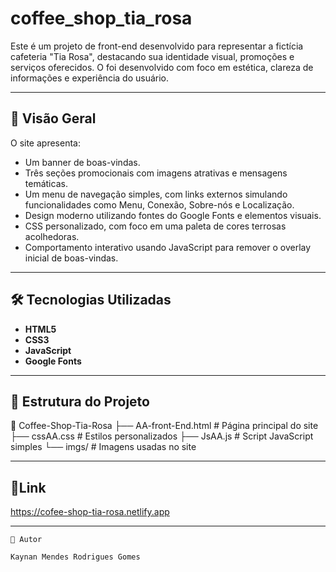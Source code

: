 # coffee_shop_tia_rosa 

Este é um projeto de front-end desenvolvido para representar a fictícia cafeteria "Tia Rosa", destacando sua identidade visual, promoções e serviços oferecidos. O foi desenvolvido com foco em estética, clareza de informações e experiência do usuário.

---

## 📌 Visão Geral

O site apresenta:

- Um banner de boas-vindas.
- Três seções promocionais com imagens atrativas e mensagens temáticas.
- Um menu de navegação simples, com links externos simulando funcionalidades como Menu, Conexão, Sobre-nós e Localização.
- Design moderno utilizando fontes do Google Fonts e elementos visuais.
- CSS personalizado, com foco em uma paleta de cores terrosas acolhedoras.
- Comportamento interativo usando JavaScript para remover o overlay inicial de boas-vindas.

---

## 🛠️ Tecnologias Utilizadas

- **HTML5**
- **CSS3**
- **JavaScript**
- **Google Fonts**
  
---

## 📂 Estrutura do Projeto


📁 Coffee-Shop-Tia-Rosa
├── AA-front-End.html       # Página principal do site
├── cssAA.css               # Estilos personalizados
├── JsAA.js                 # Script JavaScript simples
└── imgs/                   # Imagens usadas no site 

---

## 🔗Link

https://cofee-shop-tia-rosa.netlify.app

----
```
👤 Autor

Kaynan Mendes Rodrigues Gomes


